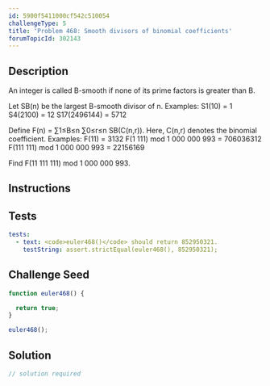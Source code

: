 ```yaml
---
id: 5900f5411000cf542c510054
challengeType: 5
title: 'Problem 468: Smooth divisors of binomial coefficients'
forumTopicId: 302143
---
```


## Description

<section id='description'>

An integer is called B-smooth if none of its prime factors is greater than B.

Let SB(n) be the largest B-smooth divisor of n. Examples: S1(10) = 1 S4(2100) = 12 S17(2496144) = 5712

Define F(n) = ∑1≤B≤n ∑0≤r≤n SB(C(n,r)). Here, C(n,r) denotes the binomial coefficient. Examples: F(11) = 3132 F(1 111) mod 1 000 000 993 = 706036312 F(111 111) mod 1 000 000 993 = 22156169

Find F(11 111 111) mod 1 000 000 993.

</section>

## Instructions

<section id='instructions'>

</section>

## Tests

<section id='tests'>

```yml
tests:
  - text: <code>euler468()</code> should return 852950321.
    testString: assert.strictEqual(euler468(), 852950321);

```

</section>

## Challenge Seed

<section id='challengeSeed'>

<div id='js-seed'>

```js
function euler468() {

  return true;
}

euler468();
```

</div>

</section>

## Solution

<section id='solution'>

```js
// solution required
```

</section>

